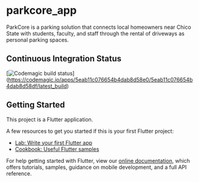 # parkcore_app

ParkCore is a parking solution that connects local homeowners near Chico State with students,
faculty, and staff through the rental of driveways as personal parking spaces.

## Continuous Integration Status
[![Codemagic build status](https://api.codemagic.io/apps/5eab11c076654b4dab8d58e0/5eab11c076654b4dab8d58df/status_badge.svg)]
(https://codemagic.io/apps/5eab11c076654b4dab8d58e0/5eab11c076654b4dab8d58df/latest_build)

## Getting Started

This project is a Flutter application.

A few resources to get you started if this is your first Flutter project:

- [Lab: Write your first Flutter app](https://flutter.dev/docs/get-started/codelab)
- [Cookbook: Useful Flutter samples](https://flutter.dev/docs/cookbook)

For help getting started with Flutter, view our
[online documentation](https://flutter.dev/docs), which offers tutorials,
samples, guidance on mobile development, and a full API reference.
